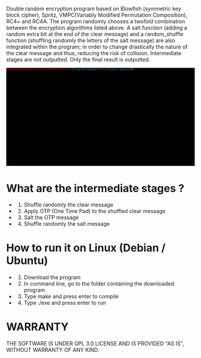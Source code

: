 Double random encryption program based on Blowfish (symmetric key block cipher), Spritz, VMPC(Variably Modified Permutation Composition), RC4+ and RC4A. The program randomly chooses a twofold combination between the encryption algorithms listed above. 
A salt function (adding a random extra bit at the end of the clear message) and a random_shuffle function (shuffling randomly the letters of the salt message) are also integrated within the program; in order to change drastically the nature of the clear message and thus, reducing the risk of collision. Intermediate stages are not outputted. Only the final result is outputted.

![Output](https://github.com/AndryRafam/Program-Output/blob/master/ttyEpsilon.gif)

# What are the intermediate stages ?
- 1) Shuffle randomly the clear message
- 2) Apply OTP (One Time Pad) to the shuffled clear message
- 3) Salt the OTP message
- 4) Shuffle randomly the salt message

# How to run it on Linux (Debian / Ubuntu)
- 1) Download the program
- 2) In command line, go to the folder containing the downloaded program
- 3) Type make and press enter to compile
- 4) Type ./exe and press enter to run

# WARRANTY
THE SOFTWARE IS UNDER GPL 3.0 LICENSE AND IS PROVIDED "AS IS", WITHOUT WARRANTY OF ANY KIND.
